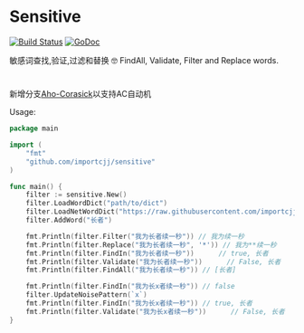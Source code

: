 # Sensitive
[![Build Status](https://travis-ci.org/importcjj/sensitive.svg?branch=master)](https://travis-ci.org/importcjj/sensitive)
[![GoDoc](https://godoc.org/github.com/importcjj/sensitive?status.svg)](https://godoc.org/github.com/importcjj/sensitive)

敏感词查找,验证,过滤和替换 🤓 FindAll, Validate, Filter and Replace words. 

#

新增分支[Aho-Corasick](https://github.com/importcjj/sensitive/tree/Aho-Corasick)以支持AC自动机

Usage:

```go
package main

import (
	"fmt"
	"github.com/importcjj/sensitive"
)

func main() {
	filter := sensitive.New()
	filter.LoadWordDict("path/to/dict")
	filter.LoadNetWordDict("https://raw.githubusercontent.com/importcjj/sensitive/master/dict/dict.txt")
	filter.AddWord("长者")

	fmt.Println(filter.Filter("我为长者续一秒")) // 我为续一秒
	fmt.Println(filter.Replace("我为长者续一秒", '*')) // 我为**续一秒
	fmt.Println(filter.FindIn("我为长者续一秒"))      // true, 长者
	fmt.Println(filter.Validate("我为长者续一秒"))      // False, 长者
	fmt.Println(filter.FindAll("我为长者续一秒")) // [长者]

	fmt.Println(filter.FindIn("我为长x者续一秒")) // false
	filter.UpdateNoisePattern(`x`)
	fmt.Println(filter.FindIn("我为长x者续一秒")) // true, 长者
	fmt.Println(filter.Validate("我为长x者续一秒"))      // False, 长者
}
```
